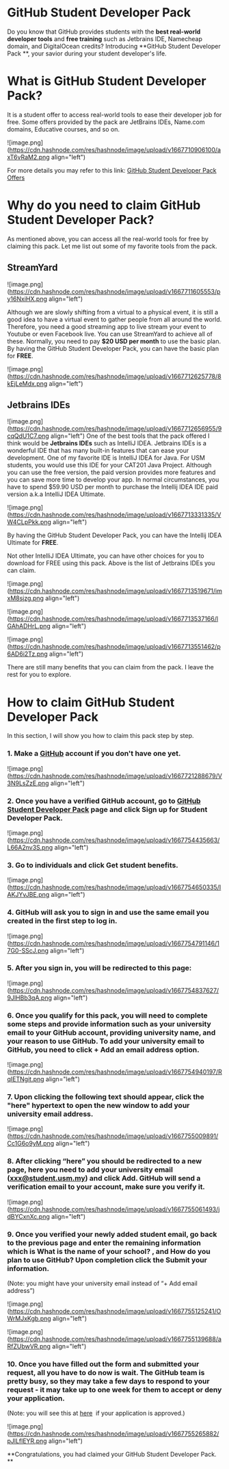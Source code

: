 # GitHub Student Developer Pack

Do you know that GitHub provides students with the **best real-world developer tools** and **free training** such as Jetbrains IDE, Namecheap domain, and DigitalOcean credits? Introducing **GitHub Student Developer Pack **, your savior during your student developer's life. 




# What is GitHub Student Developer Pack? 
It is a student offer to access real-world tools to ease their developer job for free. 
Some offers provided by the pack are JetBrains IDEs, Name.com domains, Educative courses, and so on. 

![image.png](https://cdn.hashnode.com/res/hashnode/image/upload/v1667710906100/axT6vRaM2.png align="left")

For more details you may refer to this link:
[GitHub Student Developer Pack Offers](https://education.github.com/pack/offers)

# Why do you need to claim GitHub Student Developer Pack?
As mentioned above, you can access all the real-world tools for free by claiming this pack. Let me list out some of my favorite tools from the pack.

## StreamYard

![image.png](https://cdn.hashnode.com/res/hashnode/image/upload/v1667711605553/py16NxiHX.png align="left")

Although we are slowly shifting from a virtual to a physical event, it is still a good idea to have a virtual event to gather people from all around the world. Therefore, you need a good streaming app to live stream your event to Youtube or even Facebook live. You can use StreamYard to achieve all of these. Normally, you need to pay **$20 USD per month** to use the basic plan. By having the GitHub Student Developer Pack, you can have the basic plan for **FREE**.  


![image.png](https://cdn.hashnode.com/res/hashnode/image/upload/v1667712625778/8kEjLeMdx.png align="left")

## Jetbrains IDEs


![image.png](https://cdn.hashnode.com/res/hashnode/image/upload/v1667712656955/9cqQdU1C7.png align="left")
One of the best tools that the pack offered I think would be **Jetbrains IDEs** such as IntelliJ IDEA.  Jetbrains IDEs is a wonderful IDE that has many built-in features that can ease your development.  One of my favorite IDE is IntelliJ IDEA for Java. For USM students, you would use this IDE for your CAT201 Java Project. Although you can use the free version, the paid version provides more features and you can save more time to develop your app. In normal circumstances, you have to spend $59.90 USD per month to purchase the Intellij IDEA IDE paid version a.k.a IntelliJ IDEA Ultimate. 


![image.png](https://cdn.hashnode.com/res/hashnode/image/upload/v1667713331335/VW4CLpPkk.png align="left")

By having the GitHub Student Developer Pack, you can have the Intellij IDEA Ultimate for **FREE**.   

Not other IntelliJ IDEA Ultimate, you can have other choices for you to download for FREE using this pack. Above is the list of Jetbrains IDEs you can claim. 

![image.png](https://cdn.hashnode.com/res/hashnode/image/upload/v1667713519671/imxM8sjzg.png align="left")


![image.png](https://cdn.hashnode.com/res/hashnode/image/upload/v1667713537166/lGAhADHrL.png align="left")


![image.png](https://cdn.hashnode.com/res/hashnode/image/upload/v1667713551462/p6AD6i2Tz.png align="left")


There are still many benefits that you can claim from the pack. I leave the rest for you to explore. 


# How to claim GitHub Student Developer Pack

In this section, I will show you how to claim this pack step by step. 

### 1. Make a [GitHub](https://github.com/) account if you don't have one yet. 

![image.png](https://cdn.hashnode.com/res/hashnode/image/upload/v1667721288679/V3N9LsZzE.png align="left")

### 2. Once you have a verified GitHub account, go to​ [GitHub Student Developer Pack](https://education.github.com/pack) page and click **Sign up for Student Developer Pack**.

![image.png](https://cdn.hashnode.com/res/hashnode/image/upload/v1667754435663/L66A2nv3S.png align="left")


### 3. Go to individuals and **click Get student benefits.**

![image.png](https://cdn.hashnode.com/res/hashnode/image/upload/v1667754650335/IAKJYvJBE.png align="left")

### 4. GitHub will ask you to sign in and use the same email you created in the first step to log in.

![image.png](https://cdn.hashnode.com/res/hashnode/image/upload/v1667754791146/17G0-SScJ.png align="left")

### 5.  After you sign in, you will be redirected to this page:

![image.png](https://cdn.hashnode.com/res/hashnode/image/upload/v1667754837627/9JlHBb3qA.png align="left")

### 6.  Once you qualify for this pack, you will need to complete some steps and provide information such as your university email to your GitHub account, providing university name, and your reason to use GitHub. To add your university email to GitHub, you need to click **+ Add an email address** option.

![image.png](https://cdn.hashnode.com/res/hashnode/image/upload/v1667754940197/RqIETNgit.png align="left")

### 7.  Upon clicking the following text should appear, click the "**here**" hypertext to open the new window to add your university email address.

![image.png](https://cdn.hashnode.com/res/hashnode/image/upload/v1667755009891/Cc1G6o9yM.png align="left")

### 8. After clicking “here” you should be redirected to a new page, here you need to add your university email (xxx@student.usm.my) and click Add. GitHub will send a verification email to your account, make sure you verify it.

![image.png](https://cdn.hashnode.com/res/hashnode/image/upload/v1667755061493/jdBYCxnXc.png align="left")

###  9. Once you verified your newly added student email, go back to the previous page and enter the remaining information which is What is the name of your school? , and How do you plan to use GitHub? Upon completion click the Submit your information. 
(Note: you might have your university email instead of “+ Add email address”)

![image.png](https://cdn.hashnode.com/res/hashnode/image/upload/v1667755125241/OWrMJxKgb.png align="left")

![image.png](https://cdn.hashnode.com/res/hashnode/image/upload/v1667755139688/aRfZUbwVR.png align="left")

### 10. Once you have filled out the form and submitted your request, all you have to do now is wait. The GitHub team is pretty busy, so they may take a few days to respond to your request - it may take up to one week for them to accept or deny your application.  
(Note: you will see this at [here](https://education.github.com/discount_requests/pack_application)  if your application is approved.)

![image.png](https://cdn.hashnode.com/res/hashnode/image/upload/v1667755265882/pJlLflEYR.png align="left")

**Congratulations, you had claimed your GitHub Student Developer Pack. **